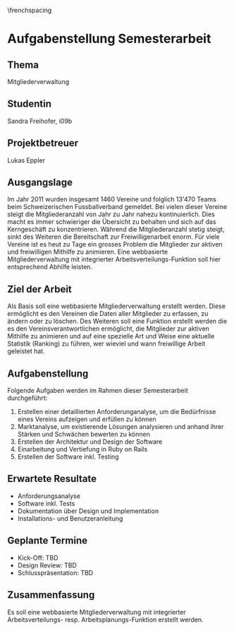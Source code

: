 \frenchspacing

# Aufgabenstellung Semesterarbeit

## Thema
Mitgliederverwaltung

## Studentin
Sandra Freihofer, i09b

## Projektbetreuer
Lukas Eppler

## Ausgangslage

Im Jahr 2011 wurden insgesamt 1460 Vereine und folglich 13'470 Teams beim
Schweizerischen Fussballverband gemeldet. Bei vielen dieser Vereine steigt die
Mitgliederanzahl von Jahr zu Jahr nahezu kontinuierlich. Dies macht es immer
schwieriger die Übersicht zu behalten und sich auf das Kerngeschäft zu
konzentrieren. Während die Mitgliederanzahl stetig steigt, sinkt des Weiteren
die Bereitschaft zur Freiwilligenarbeit enorm. Für viele Vereine ist es heut zu
Tage ein grosses Problem die Mitglieder zur aktiven und freiwilligen Mithilfe zu
animieren. Eine webbasierte Mitgliederverwaltung mit integrierter
Arbeitsverteilungs-Funktion soll hier entsprechend Abhilfe leisten.

## Ziel der Arbeit

Als Basis soll eine webbasierte Mitgliederverwaltung erstellt werden. Diese
ermöglicht es den Vereinen die Daten aller Mitglieder zu erfassen, zu ändern
oder zu löschen. Des Weiteren soll eine Funktion erstellt werden die es den
Vereinsverantwortlichen ermöglicht, die Mitglieder zur aktiven Mithilfe zu
animieren und auf eine spezielle Art und Weise eine aktuelle Statistik (Ranking)
zu führen, wer wieviel und wann freiwillige Arbeit geleistet hat.

## Aufgabenstellung

Folgende Aufgaben werden im Rahmen dieser Semesterarbeit durchgeführt:

 1. Erstellen einer detaillierten Anforderunganalyse, um die Bedürfnisse eines
    Vereins aufzeigen und erfüllen zu können
 1. Marktanalyse, um existierende Lösungen analysieren und anhand ihrer Stärken
    und Schwächen bewerten zu können
 1. Erstellen der Architektur und Design der Software
 1. Einarbeitung und Vertiefung in Ruby on Rails
 1. Erstellen der Software inkl. Testing

## Erwartete Resultate

* Anforderungsanalyse
* Software inkl. Tests
* Dokumentation über Design und Implementation
* Installations- und Benutzeranleitung

## Geplante Termine

* Kick-Off: TBD
* Design Review: TBD
* Schlusspräsentation: TBD

## Zusammenfassung

Es soll eine webbasierte Mitgliederverwaltung mit integrierter
Arbeitsverteilungs- resp. Arbeitsplanungs-Funktion erstellt werden.
